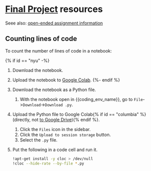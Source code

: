 # [Final Project](../final_project.md) resources

Seee also: [open-ended assignment information](../assignments.md#open-ended-assignments)

## Counting lines of code

To count the number of lines of code in a notebook:

{% if id == "nyu" -%}
1. Download the notebook.
1. Upload the notebook to [Google Colab](https://colab.research.google.com/).
{%- endif %}
1. Download the notebook as a Python file.
    1. With the notebook open in {{coding_env_name}}, go to `File`->`Download`->`Download .py`.
1. Upload the Python file to Google Colab{% if id == "columbia" %} (directly, not [to Google Drive](../assignments.md#storing-data)){% endif %}.
    1. Click the `Files` icon in the sidebar.
    1. Click the `Upload to session storage` button.
    1. Select the `.py` file.
1. Put the following in a code cell and run it.

    ```sh
    !apt-get install -y cloc > /dev/null
    !cloc --hide-rate --by-file *.py
    ```
